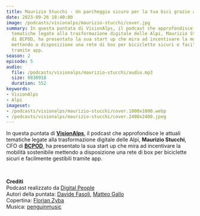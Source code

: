 ```yaml
---
title: Maurizio Stucchi - Un parcheggio sicuro per la tua bici grazie a BCPOD @Trento
date: 2023-09-26 18:40:00
image: /podcasts/visionalps/maurizio-stucchi/cover.jpg
summary: In questa puntata di VisionAlps, il podcast che approfondisce le attuali
  tematiche legate alla trasformazione digitale delle Alpi, Maurizio Stucchi, CFO
  di BCPOD, ha presentato la sua start up che mira ad incentivare la mobilità sostenibile
  mettendo a disposizione una rete di box per biciclette sicuri e facilmente gestibili
  tramite app.
season: 2
episode: 5
audio:
  file: /podcasts/visionalps/maurizio-stucchi/audio.mp3
  size: 8838918
  duration: 552
keywords:
- VisionAlps
- Alpi
imageset:
- /podcasts/visionalps/maurizio-stucchi/cover.1000x1000.webp
- /podcasts/visionalps/maurizio-stucchi/cover.2400x2400.jpeg
---
```


In questa puntata di **[VisionAlps](https://www.visionalps.com/)**, il podcast che approfondisce le attuali tematiche legate alla trasformazione digitale delle Alpi, **Maurizio Stucchi**, CFO di **[BCPOD](https://bicipod.it/)**, ha presentato la sua start up che mira ad incentivare la mobilità sostenibile mettendo a disposizione una rete di box per biciclette sicuri e facilmente gestibili tramite app.

<br>

**Crediti**<br>
Podcast realizzato da [Digital People](https://w3id.org/digitalpeople)<br>
Autori della puntata: [Davide Fasoli](https://www.linkedin.com/in/davide-fasoli-2b3246179/), [Matteo Gallo](https://www.linkedin.com/in/matteo-gallo-4a5ab31a8/)<br>
Copertina: [Florian Zyba](https://www.linkedin.com/in/florian-zyba/)<br>
Musica: [penguinmusic](https://pixabay.com/users/penguinmusic-24940186/)
